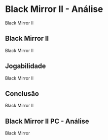 ---
---

# Black Mirror II - Análise

Black Mirror II

## Black Mirror II

Black Mirror II

## Jogabilidade

Black Mirror II

## Conclusão

Black Mirror II

## Black Mirror II PC - Análise

Black Mirror

